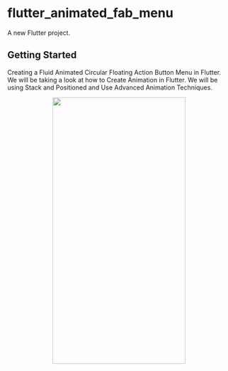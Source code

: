 # flutter_animated_fab_menu

A new Flutter project.

## Getting Started

Creating a Fluid Animated Circular Floating Action Button Menu in Flutter. We will be taking a look at how to Create Animation in Flutter. We will be using Stack and Positioned and Use Advanced Animation Techniques.

 <p align="center">
   <img width="300" height="600" src="assets/FabMenu.gif">
</p>